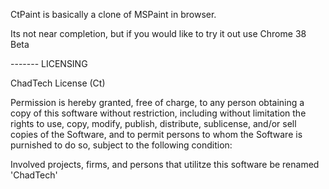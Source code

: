 CtPaint is basically a clone of MSPaint in browser.

Its not near completion, but if you would like to try it out use Chrome 38 Beta

------- LICENSING

ChadTech License (Ct)

Permission is hereby granted, free of charge, to any person obtaining a copy of this software without restriction, including without limitation the rights to use, copy, modify, publish, distribute, sublicense, and/or sell copies of the Software, and to permit persons to whom the Software is purnished to do so, subject to the following condition:

Involved projects, firms, and persons that utilitze this software be renamed 'ChadTech'